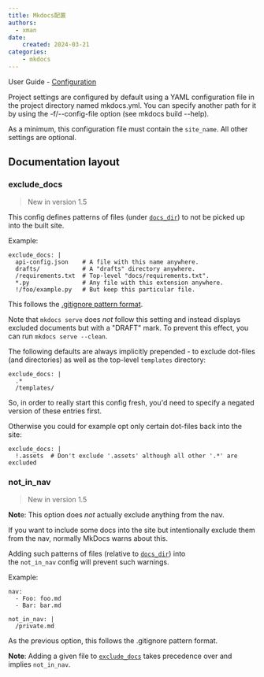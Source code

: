 ```yaml
---
title: Mkdocs配置
authors:
  - xman
date:
    created: 2024-03-21
categories:
    - mkdocs
---
```


User Guide - [Configuration](https://www.mkdocs.org/user-guide/configuration/)

Project settings are configured by default using a YAML configuration file in the project directory named mkdocs.yml. You can specify another path for it by using the -f/--config-file option (see mkdocs build --help).

As a minimum, this configuration file must contain the `site_name`. All other settings are optional.

<!-- more -->

## Documentation layout

### exclude_docs

> New in version 1.5

This config defines patterns of files (under [`docs_dir`](https://www.mkdocs.org/user-guide/configuration/#docs_dir)) to not be picked up into the built site.

Example:

    exclude_docs: |
      api-config.json    # A file with this name anywhere.
      drafts/            # A "drafts" directory anywhere.
      /requirements.txt  # Top-level "docs/requirements.txt".
      *.py               # Any file with this extension anywhere.
      !/foo/example.py   # But keep this particular file.

This follows the [.gitignore pattern format](https://git-scm.com/docs/gitignore#_pattern_format).

Note that `mkdocs serve` does *not* follow this setting and instead displays excluded documents but with a "DRAFT" mark. To prevent this effect, you can run `mkdocs serve --clean`.

The following defaults are always implicitly prepended - to exclude dot-files (and directories) as well as the top-level `templates` directory:

    exclude_docs: |
      .*
      /templates/

So, in order to really start this config fresh, you'd need to specify a negated version of these entries first.

Otherwise you could for example opt only certain dot-files back into the site:

    exclude_docs: |
      !.assets  # Don't exclude '.assets' although all other '.*' are excluded

### not_in_nav

> New in version 1.5

**Not**e: This option does *not* actually exclude anything from the nav.

If you want to include some docs into the site but intentionally exclude them from the nav, normally MkDocs warns about this.

Adding such patterns of files (relative to [`docs_dir`](https://www.mkdocs.org/user-guide/configuration/#docs_dir)) into the `not_in_nav` config will prevent such warnings.

Example:

    nav:
      - Foo: foo.md
      - Bar: bar.md

    not_in_nav: |
      /private.md

As the previous option, this follows the .gitignore pattern format.

**Note**: Adding a given file to [`exclude_docs`](https://www.mkdocs.org/user-guide/configuration/#exclude_docs) takes precedence over and implies `not_in_nav`.
